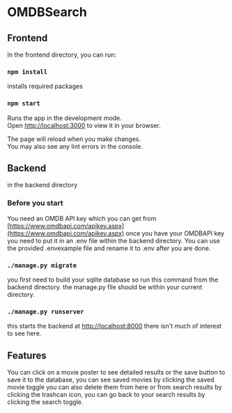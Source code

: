 # OMDBSearch

## Frontend

In the frontend directory, you can run:

### `npm install`

installs required packages

### `npm start`

Runs the app in the development mode.\
Open [http://localhost:3000](http://localhost:3000) to view it in your browser.

The page will reload when you make changes.\
You may also see any lint errors in the console.

## Backend

in the backend directory

### Before you start

You need an OMDB API key which you can get from [https://www.omdbapi.com/apikey.aspx](https://www.omdbapi.com/apikey.aspx)
once you have your OMDBAPI key you need to put it in an .env file within the backend directory. You can use the provided .envexample file and rename it to .env after you are done.

### `./manage.py migrate`

you first need to build your sqlite database so run this command from the backend directory. the manage.py file should be within your current directory.

### `./manage.py runserver`

this starts the backend at [http://localhost:8000](http://localhost:8000) there isn't much of interest to see here.

## Features

You can click on a movie poster to see detailed results or the save button to save it to the database, you can see saved movies by clicking the saved movie toggle you can also delete them from here or from search results by clicking the trashcan icon, you can go back to your search results by clicking the search toggle.
